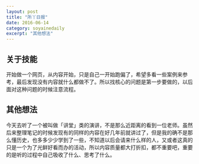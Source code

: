 ```yaml
---
layout: post
title: "所丫日报" 
date: 2016-06-14 
category: soyainedaily 
excerpt: "其他想法"
---
```


## 关于技能

开始做一个网页，从内容开始，只是自己一开始跑偏了，希望多看一些案例来参考，最后发现没有内容就什么都做不了。所以找核心的问题是第一步要做的，以后面对这种问题的时候注意流程。

## 其他想法

今天去听了一个被叫做「讲堂」类的演讲，不是那么近距离的看到一位老师。虽然后来整理笔记的时候发现有的同样的内容在好几年前就讲过了，但是我的确不是那么懂历史，也多多少少学到了一些，不知道以后会请来什么样的人，又或者这真的只是一个为了光鲜好看而办的活动，所以内容质量都大打折扣，都不重要吧，重要的是听的过程中自己吸收了什么、思考了什么。